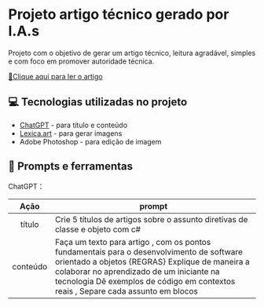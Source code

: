 
# Projeto artigo técnico gerado por I.A.s

Projeto com o objetivo de gerar um artigo técnico, leitura agradável, simples e com foco em promover autoridade técnica.

<a href="https://web.dio.me/articles/explorando-diretivas-de-classe-e-objeto-em-c?back=%2Farticles&page=1&order=oldest" title="View PDF now"> 📕Clique aqui para ler o artigo</a>

## 💻 Tecnologias utilizadas no projeto

- [ChatGPT](https://chat.openai.com/) - para título e conteúdo
- [Lexica.art](https://lexica.art/) - para gerar imagens
- Adobe Photoshop - para edição de imagem

## 📄 Prompts e ferramentas


ChatGPT：

|   Ação   | prompt                                                                                                                                                                                                                                                                         |
| :------: | ------------------------------------------------------------------------------------------------------------------------------------------------------------------------------------------------------------------------------------------------------------------------------ |
|  título  | Crie 5 títulos de artigos sobre o assunto diretivas de classe e objeto com c# 
| conteúdo | Faça um texto para artigo , com os pontos fundamentais para o desenvolvimento de software orientado a objetos {REGRAS} Explique de maneira a colaborar no aprendizado de um iniciante na tecnologia Dê exemplos de código em contextos reais , Separe cada assunto em blocos |


